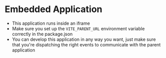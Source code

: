 # Embedded Application

- This application runs inside an iframe
- Make sure you set up the `VITE_PARENT_URL` environment variable correctly in the package.json
- You can develop this application in any way you want, just make sure that you're dispatching the right events to communicate with the parent application